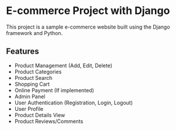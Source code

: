# E-commerce Project with Django

This project is a sample e-commerce website built using the Django framework and Python.

## Features

*   Product Management (Add, Edit, Delete)
*   Product Categories
*   Product Search
*   Shopping Cart
*   Online Payment (If implemented)
*   Admin Panel
*   User Authentication (Registration, Login, Logout)
*   User Profile
*   Product Details View
*   Product Reviews/Comments